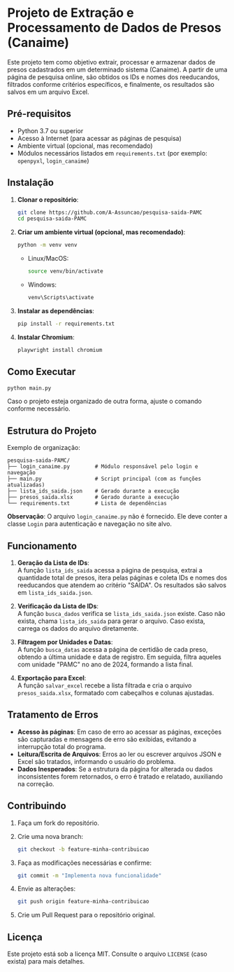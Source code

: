 # Projeto de Extração e Processamento de Dados de Presos (Canaime)

Este projeto tem como objetivo extrair, processar e armazenar dados de presos cadastrados em um determinado sistema (Canaime). A partir de uma página de pesquisa online, são obtidos os IDs e nomes dos reeducandos, filtrados conforme critérios específicos, e finalmente, os resultados são salvos em um arquivo Excel.

## Pré-requisitos

- Python 3.7 ou superior  
- Acesso à Internet (para acessar as páginas de pesquisa)  
- Ambiente virtual (opcional, mas recomendado)  
- Módulos necessários listados em `requirements.txt` (por exemplo: `openpyxl`, `login_canaime`)

## Instalação

1. **Clonar o repositório**:
   ```bash
   git clone https://github.com/A-Assuncao/pesquisa-saida-PAMC
   cd pesquisa-saida-PAMC
2.  **Criar um ambiente virtual (opcional, mas recomendado)**:

    ```bash
    python -m venv venv
     ```
    -   Linux/MacOS:
        ```bash
        source venv/bin/activate
        ```
    -   Windows:
  
        ```bash
        venv\Scripts\activate
        ```
        
3.  **Instalar as dependências**:
    ```bash
    pip install -r requirements.txt
    ```

4.  **Instalar Chromium**:
    ```bash
    playwright install chromium
    ```

## Como Executar

```bash
python main.py
```

Caso o projeto esteja organizado de outra forma, ajuste o comando conforme necessário.

## Estrutura do Projeto

Exemplo de organização:
```plaintext
pesquisa-saida-PAMC/
├── login_canaime.py        # Módulo responsável pelo login e navegação
├── main.py                 # Script principal (com as funções atualizadas)
├── lista_ids_saida.json    # Gerado durante a execução
├── presos_saida.xlsx       # Gerado durante a execução
└── requirements.txt        # Lista de dependências
```

**Observação**: O arquivo `login_canaime.py` não é fornecido. Ele deve conter a classe `Login` para autenticação e navegação no site alvo.

## Funcionamento

1.  **Geração da Lista de IDs**:  
    A função `lista_ids_saida` acessa a página de pesquisa, extrai a quantidade total de presos, itera pelas páginas e coleta IDs e nomes dos reeducandos que atendem ao critério "SAIDA". Os resultados são salvos em `lista_ids_saida.json`.
    
2.  **Verificação da Lista de IDs**:  
    A função `busca_dados` verifica se `lista_ids_saida.json` existe. Caso não exista, chama `lista_ids_saida` para gerar o arquivo. Caso exista, carrega os dados do arquivo diretamente.
    
3.  **Filtragem por Unidades e Datas**:  
    A função `busca_datas` acessa a página de certidão de cada preso, obtendo a última unidade e data de registro. Em seguida, filtra aqueles com unidade "PAMC" no ano de 2024, formando a lista final.
    
4.  **Exportação para Excel**:  
    A função `salvar_excel` recebe a lista filtrada e cria o arquivo `presos_saida.xlsx`, formatado com cabeçalhos e colunas ajustadas.
    

## Tratamento de Erros

-   **Acesso às páginas**: Em caso de erro ao acessar as páginas, exceções são capturadas e mensagens de erro são exibidas, evitando a interrupção total do programa.
-   **Leitura/Escrita de Arquivos**: Erros ao ler ou escrever arquivos JSON e Excel são tratados, informando o usuário do problema.
-   **Dados Inesperados**: Se a estrutura da página for alterada ou dados inconsistentes forem retornados, o erro é tratado e relatado, auxiliando na correção.

## Contribuindo

1.  Faça um fork do repositório.
2.  Crie uma nova branch:
    
	```bash
	git checkout -b feature-minha-contribuicao
	```
    
3.  Faça as modificações necessárias e confirme:   
  
	```bash
	git commit -m "Implementa nova funcionalidade"
	```
    
4.  Envie as alterações:      

	```bash
	git push origin feature-minha-contribuicao
	```
    
5.  Crie um Pull Request para o repositório original.

## Licença

Este projeto está sob a licença MIT. Consulte o arquivo `LICENSE` (caso exista) para mais detalhes.
